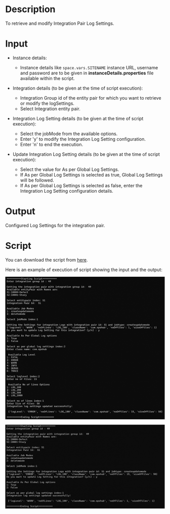 # Description

To retrieve and modify Integration Pair Log Settings.

# Input

- Instance details:
  - Instance details like <code class="expression">space.vars.SITENAME</code> instance URL, username and password are to be given in **instanceDetails.properties** file available within the script.

- Integration details (to be given at the time of script execution):
  - Integration Group id of the entity pair for which you want to retrieve or modify the logSettings.
  - Select Integration entity pair.

- Integration Log Setting details (to be given at the time of script execution):
  - Select the jobMode from the available options.
  - Enter 'y' to modify the Integration Log Setting configuration.
  - Enter 'n' to end the execution.

- Update Integration Log Setting details (to be given at the time of script execution):
  - Select the value for As per Global Log Settings.
  - If As per Global Log Settings is selected as true, Global Log Settings will be followed.
  - If As per Global Log Settings is selected as false, enter the Integration Log Setting configuration details.

# Output

Configured Log Settings for the integration pair.

# Script

You can download the script from [here](https://opshub.com/ohftp/AdminAPI/retrieveandconfigurelogsetting.zip).

Here is an example of execution of script showing the input and the output:

<p align="center">
  <img src="../../assets/Admin-API-Rest-7a.png" />
</p>

<p align="center">
  <img src="../../assets/Admin-API-Rest-7b.png" />
</p>



